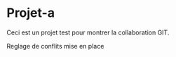 # Projet-a
Ceci est un projet test pour montrer la collaboration GIT.

Reglage de conflits mise en place 
